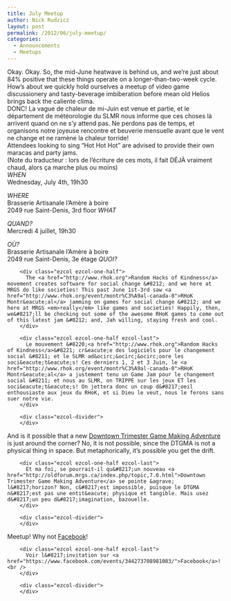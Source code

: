 ```yaml
---
title: July Meetup
author: Nick Rudzicz
layout: post
permalink: /2012/06/july-meetup/
categories:
  - Announcements
  - Meetups
---
```

<div class="ezcol ezcol-one-half">
  Okay. Okay. So, the mid-June heatwave is behind us, and we&#8217;re just about 84% positive that these things operate on a longer-than-two-week cycle. How&#8217;s about we quickly hold ourselves a meetup of video game discussionery and tasty-beverage imbiberation before mean old Helios brings back the caliente clima.
</div>

<div class="ezcol ezcol-one-half ezcol-last">
  DONC! La vague de chaleur de mi-Juin est venue et partie, et le d&eacute;partement de m&eacute;t&eacute;orologie du SLMR nous informe que ces choses l&agrave; arrivent quand on ne s&#8217;y attend pas. Ne perdons pas de temps, et organisons notre joyeuse rencontre et beuverie mensuelle avant que le vent ne change et ne ram&egrave;ne la chaleur torride!<br />
</div>

<div class="ezcol-divider">
</div>

<div class="ezcol ezcol-one-half">
  Attendees looking to sing &#8220;Hot Hot Hot&#8221; are advised to provide their own maracas and party jams.
</div>

<div class="ezcol ezcol-one-half ezcol-last">
  (Note du traducteur : lors de l&#8217;&eacute;criture de ces mots, il fait D&Eacute;J&Agrave; vraiment chaud, alors &ccedil;a marche plus ou moins)
</div>

<div class="ezcol-divider">
</div>

<div class="ezcol ezcol-one-half">
  <em>WHEN</em><br /> Wednesday, July 4th, 19h30</p> <p>
    <em>WHERE</em><br /> Brasserie Artisanale l’Am&egrave;re &agrave; boire<br /> 2049 rue Saint-Denis, 3rd floor
<em>WHAT</em></div><div class="ezcol ezcol-one-half ezcol-last">
      <em>QUAND?</em><br /> Mercredi 4 juillet, 19h30</p> <p>
        <em>O&Ugrave;?</em><br /> Brasserie Artisanale l&#8217;Am&egrave;re &agrave; boire<br /> 2049 rue Saint-Denis, 3e &eacute;tage
<em>QUOI?</em><br /> </div><div class="ezcol-divider">
        </div>
        
        <div class="ezcol ezcol-one-half">
          The <a href="http://www.rhok.org">Random Hacks of Kindness</a> movement creates software for social change &#8212; and we here at MRGS do like societies! This past June 1st-3rd saw <a href="http://www.rhok.org/event/montr%C3%A9al-canada-0">RHoK Montr&eacute;al</a> jamming on games for social change &#8212; and we here at MRGS <em>really</em> like games and societies! Happily, then, we&#8217;ll be checking out some of the awesome RHoK games to come out of this latest jam &#8212; and, Jah willing, staying fresh and cool.
        </div>
        
        <div class="ezcol ezcol-one-half ezcol-last">
          Le mouvement &#8220;<a href="http://www.rhok.org">Random Hacks of Kindness</a>&#8221; cr&eacute;e des logiciels pour le changement social &#8211; et le SLMR ad&ocirc;&ocirc;&ocirc;oore les soci&eacute;t&eacute;s! Ces derniers 1, 2 et 3 Juin, le <a href="http://www.rhok.org/event/montr%C3%A9al-canada-0">RHoK Montr&eacute;al</a> a justement tenu un Game Jam pour le changement social &#8211; et nous au SLMR, on TRIPPE sur les jeux ET les soci&eacute;t&eacute;s! On jettera donc un coup d&#8217;oeil enthousiaste aux jeux du RHoK, et si Dieu le veut, nous le ferons sans suer notre vie.
        </div>
        
        <div class="ezcol-divider">
        </div>
<div class="ezcol ezcol-one-half">
          And is it possible that a new <a href="http://oldforum.mrgs.ca/index.php/topic,7.0.html">Downtown Trimester Game Making Adventure</a> is just around the corner? No, it is not possible, since the DTGMA is not a physical thing in space. But metaphorically, it&#8217;s possible you get the drift.
        </div>
        
        <div class="ezcol ezcol-one-half ezcol-last">
          Et ma foi, se pourrait-il qu&#8217;un nouveau <a href="http://oldforum.mrgs.ca/index.php/topic,7.0.html">Downtown Trimester Game Making Adventure</a> se pointe &agrave; l&#8217;horizon? Non, c&#8217;est impossible, puisque le DTGMA n&#8217;est pas une entit&eacute; physique et tangible. Mais usez d&#8217;un peu d&#8217;imagination, bazouelle.
        </div>
        
        <div class="ezcol-divider">
        </div>
<div class="ezcol ezcol-one-half">
          Meetup! Why not <a href="https://www.facebook.com/events/344273708981083/">Facebook</a>!
        </div>
        
        <div class="ezcol ezcol-one-half ezcol-last">
          Voir l&#8217;invitation sur <a href="https://www.facebook.com/events/344273708981083/">Facebook</a>!<br />
        </div>
        
        <div class="ezcol-divider">
        </div>

